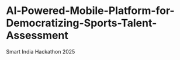 # Al-Powered-Mobile-Platform-for-Democratizing-Sports-Talent-Assessment
Smart India Hackathon  2025
